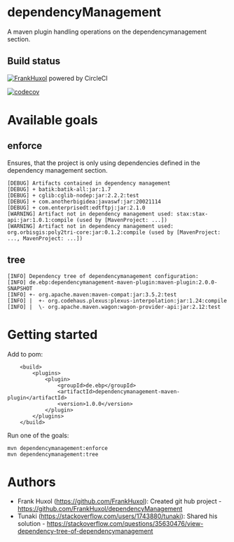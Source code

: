 # dependencyManagement
A maven plugin handling operations on the dependencymanagement section.

## Build status
[![FrankHuxol](https://circleci.com/gh/FrankHuxol/dependencyManagement.svg?style=svg)](https://circleci.com/gh/FrankHuxol/dependencyManagement) powered by CircleCI

[![codecov](https://codecov.io/gh/FrankHuxol/dependencyManagement/branch/master/graph/badge.svg?token=VBIM4G40B3)](https://codecov.io/gh/FrankHuxol/dependencyManagement)

# Available goals

## enforce
Ensures, that the project is only using dependencies defined in the dependency management section.
```
[DEBUG] Artifacts contained in dependency management
[DEBUG] + batik:batik-all:jar:1.7
[DEBUG] + cglib:cglib-nodep:jar:2.2.2:test
[DEBUG] + com.anotherbigidea:javaswf:jar:20021114
[DEBUG] + com.enterprisedt:edtftpj:jar:2.1.0
[WARNING] Artifact not in dependency management used: stax:stax-api:jar:1.0.1:compile (used by [MavenProject: ...])
[WARNING] Artifact not in dependency management used: org.orbisgis:poly2tri-core:jar:0.1.2:compile (used by [MavenProject: ..., MavenProject: ...])
```

## tree
```
[INFO] Dependency tree of dependencymanagement configuration:
[INFO] de.ebp:dependencymanagement-maven-plugin:maven-plugin:2.0.0-SNAPSHOT
[INFO] +- org.apache.maven:maven-compat:jar:3.5.2:test
[INFO] |  +- org.codehaus.plexus:plexus-interpolation:jar:1.24:compile
[INFO] |  \- org.apache.maven.wagon:wagon-provider-api:jar:2.12:test
```

# Getting started

Add to pom:
```
	<build>
		<plugins>
			<plugin>
			    <groupId>de.ebp</groupId>
			    <artifactId>dependencymanagement-maven-plugin</artifactId>
			    <version>1.0.0</version>
			</plugin>
		</plugins>
	</build>
```

Run one of the goals:
```
mvn dependencymanagement:enforce
mvn dependencymanagement:tree
```



# Authors
* Frank Huxol (https://github.com/FrankHuxol): Created git hub project - https://github.com/FrankHuxol/dependencyManagement
* Tunaki (https://stackoverflow.com/users/1743880/tunaki): Shared his solution - https://stackoverflow.com/questions/35630476/view-dependency-tree-of-dependencymanagement
